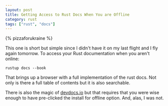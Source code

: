 ```yaml
---
layout: post
title: Getting Access to Rust Docs When You are Offline
category: rust
tags: ["rust", "docs"]
---
```

{% pizzaforukraine  %}

This one is short but simple since I didn't have it on my last flight and I fly again tomorrow.  To access your Rust documentation when you aren't online:

    rustup docs --book

That brings up a browser with a full implementation of the rust docs.  Not only is there a full table of contents but it is also searchable. 

There is also the magic of [devdocs.io](https://devdocs.io/r) but that requires that you were wise enough to have pre-clicked the install for offline option.  And, alas, I was not.

